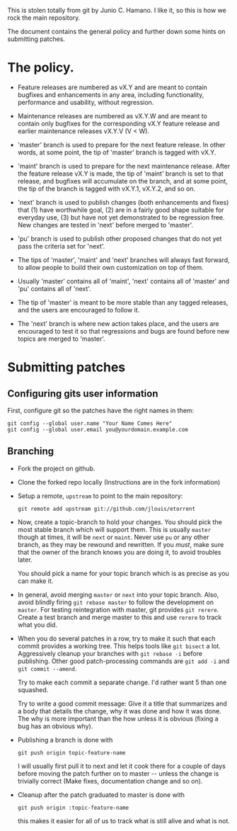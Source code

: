 This is stolen totally from git by Junio C. Hamano. I like it,
so this is how we rock the main repository.

The document contains the general policy and further down some hints
on submitting patches.

# The policy.

 * Feature releases are numbered as vX.Y and are meant to
   contain bugfixes and enhancements in any area, including
   functionality, performance and usability, without regression.

 * Maintenance releases are numbered as vX.Y.W and are meant
   to contain only bugfixes for the corresponding vX.Y feature
   release and earlier maintenance releases vX.Y.V (V < W).

 * 'master' branch is used to prepare for the next feature
   release. In other words, at some point, the tip of 'master'
   branch is tagged with vX.Y.

 * 'maint' branch is used to prepare for the next maintenance
   release.  After the feature release vX.Y is made, the tip
   of 'maint' branch is set to that release, and bugfixes will
   accumulate on the branch, and at some point, the tip of the
   branch is tagged with vX.Y.1, vX.Y.2, and so on.

 * 'next' branch is used to publish changes (both enhancements
   and fixes) that (1) have worthwhile goal, (2) are in a fairly
   good shape suitable for everyday use, (3) but have not yet
   demonstrated to be regression free.  New changes are tested
   in 'next' before merged to 'master'.

 * 'pu' branch is used to publish other proposed changes that do
   not yet pass the criteria set for 'next'.

 * The tips of 'master', 'maint' and 'next' branches will always
   fast forward, to allow people to build their own
   customization on top of them.

 * Usually 'master' contains all of 'maint', 'next' contains all
   of 'master' and 'pu' contains all of 'next'.

 * The tip of 'master' is meant to be more stable than any
   tagged releases, and the users are encouraged to follow it.

 * The 'next' branch is where new action takes place, and the
   users are encouraged to test it so that regressions and bugs
   are found before new topics are merged to 'master'.

# Submitting patches

## Configuring gits user information

First, configure git so the patches have the right names in them:

    git config --global user.name "Your Name Comes Here"
    git config --global user.email you@yourdomain.example.com

## Branching

  * Fork the project on github.
  * Clone the forked repo locally (Instructions are in the fork
    information)
  * Setup a remote, `upstream` to point to the main repository:

        git remote add upstream git://github.com/jlouis/etorrent

  * Now, create a topic-branch to hold your changes. You should pick
    the most stable branch which will support them. This is usually
    `master` though at times, it will be `next` or `maint`. Never use
    `pu` or any other branch, as they may be rewound and rewritten. If
    you *must*, make sure that the owner of the branch knows you are
    doing it, to avoid troubles later.

    You should pick a name for your topic branch which is as precise
    as you can make it.

  * In general, avoid merging `master` or `next` into your topic
    branch. Also, avoid blindly firing `git rebase master` to follow
    the development on `master`. For testing reintegration with
    master, git provides `git rerere`. Create a test branch and merge
    master to this and use `rerere` to track what you did.

  * When you do several patches in a row, try to make it such that
    each commit provides a working tree. This helps tools like `git
    bisect` a lot. Aggressively cleanup your branches with `git rebase
    -i` before publishing. Other good patch-processing commands are
    `git add -i` and `git commit --amend`.

    Try to make each commit a separate change. I'd rather want 5 than
    one squashed.

    Try to write a good commit message: Give it a title that
    summarizes and a body that details the change, why it was done and
    how it was done. The why is more important than the how unless it
    is obvious (fixing a bug has an obvious why).

  * Publishing a branch is done with

        git push origin topic-feature-name

    I will usually first pull it to next and let it cook there for a
    couple of days before moving the patch further on to master --
    unless the change is trivially correct (Make fixes, documentation
    change and so on).

  * Cleanup after the patch graduated to master is done with

        git push origin :topic-feature-name

    this makes it easier for all of us to track what is still alive
    and what is not.


